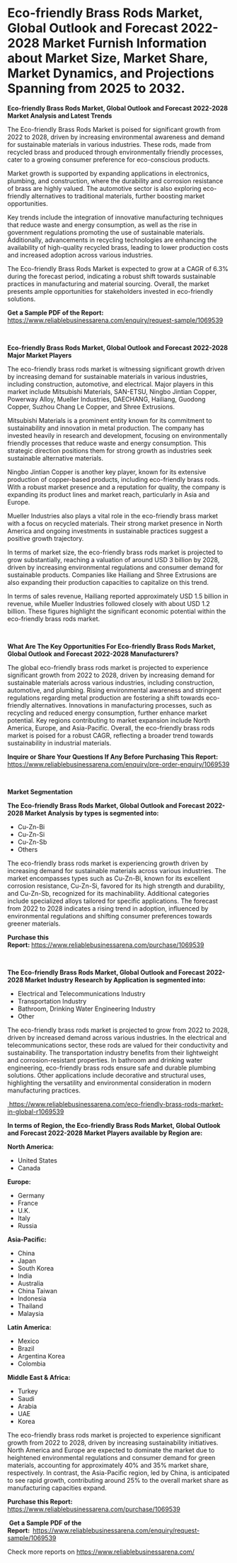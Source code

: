<p><h1>Eco-friendly Brass Rods Market, Global Outlook and Forecast 2022-2028 Market Furnish Information about Market Size, Market Share, Market Dynamics, and Projections Spanning from 2025 to 2032.</h1></p><p><strong>Eco-friendly Brass Rods Market, Global Outlook and Forecast 2022-2028 Market Analysis and Latest Trends</strong></p>
<p><p>The Eco-friendly Brass Rods Market is poised for significant growth from 2022 to 2028, driven by increasing environmental awareness and demand for sustainable materials in various industries. These rods, made from recycled brass and produced through environmentally friendly processes, cater to a growing consumer preference for eco-conscious products. </p><p>Market growth is supported by expanding applications in electronics, plumbing, and construction, where the durability and corrosion resistance of brass are highly valued. The automotive sector is also exploring eco-friendly alternatives to traditional materials, further boosting market opportunities. </p><p>Key trends include the integration of innovative manufacturing techniques that reduce waste and energy consumption, as well as the rise in government regulations promoting the use of sustainable materials. Additionally, advancements in recycling technologies are enhancing the availability of high-quality recycled brass, leading to lower production costs and increased adoption across various industries. </p><p>The Eco-friendly Brass Rods Market is expected to grow at a CAGR of 6.3% during the forecast period, indicating a robust shift towards sustainable practices in manufacturing and material sourcing. Overall, the market presents ample opportunities for stakeholders invested in eco-friendly solutions.</p></p>
<p><strong>Get a Sample PDF of the Report:&nbsp;</strong> <a href="https://www.reliablebusinessarena.com/enquiry/request-sample/1069539?utm_campaign=3574&utm_medium=2&utm_source=Github&utm_content=ia&utm_term=21032025&utm_id=eco-friendly-brass-rods-market-global-outlook-and-forecast-2022-2028">https://www.reliablebusinessarena.com/enquiry/request-sample/1069539</a></p>
<p>&nbsp;</p>
<p><strong>Eco-friendly Brass Rods Market, Global Outlook and Forecast 2022-2028 Major Market Players</strong></p>
<p><p>The eco-friendly brass rods market is witnessing significant growth driven by increasing demand for sustainable materials in various industries, including construction, automotive, and electrical. Major players in this market include Mitsubishi Materials, SAN-ETSU, Ningbo Jintian Copper, Powerway Alloy, Mueller Industries, DAECHANG, Hailiang, Guodong Copper, Suzhou Chang Le Copper, and Shree Extrusions.</p><p>Mitsubishi Materials is a prominent entity known for its commitment to sustainability and innovation in metal production. The company has invested heavily in research and development, focusing on environmentally friendly processes that reduce waste and energy consumption. This strategic direction positions them for strong growth as industries seek sustainable alternative materials.</p><p>Ningbo Jintian Copper is another key player, known for its extensive production of copper-based products, including eco-friendly brass rods. With a robust market presence and a reputation for quality, the company is expanding its product lines and market reach, particularly in Asia and Europe.</p><p>Mueller Industries also plays a vital role in the eco-friendly brass market with a focus on recycled materials. Their strong market presence in North America and ongoing investments in sustainable practices suggest a positive growth trajectory.</p><p>In terms of market size, the eco-friendly brass rods market is projected to grow substantially, reaching a valuation of around USD 3 billion by 2028, driven by increasing environmental regulations and consumer demand for sustainable products. Companies like Hailiang and Shree Extrusions are also expanding their production capacities to capitalize on this trend. </p><p>In terms of sales revenue, Hailiang reported approximately USD 1.5 billion in revenue, while Mueller Industries followed closely with about USD 1.2 billion. These figures highlight the significant economic potential within the eco-friendly brass rods market.</p></p>
<p>&nbsp;</p>
<p><strong>What Are The Key Opportunities For Eco-friendly Brass Rods Market, Global Outlook and Forecast 2022-2028 Manufacturers?</strong></p>
<p><p>The global eco-friendly brass rods market is projected to experience significant growth from 2022 to 2028, driven by increasing demand for sustainable materials across various industries, including construction, automotive, and plumbing. Rising environmental awareness and stringent regulations regarding metal production are fostering a shift towards eco-friendly alternatives. Innovations in manufacturing processes, such as recycling and reduced energy consumption, further enhance market potential. Key regions contributing to market expansion include North America, Europe, and Asia-Pacific. Overall, the eco-friendly brass rods market is poised for a robust CAGR, reflecting a broader trend towards sustainability in industrial materials.</p></p>
<p><strong>Inquire or Share Your Questions If Any Before Purchasing This Report:</strong> <a href="https://www.reliablebusinessarena.com/enquiry/pre-order-enquiry/1069539?utm_campaign=3574&utm_medium=2&utm_source=Github&utm_content=ia&utm_term=21032025&utm_id=eco-friendly-brass-rods-market-global-outlook-and-forecast-2022-2028">https://www.reliablebusinessarena.com/enquiry/pre-order-enquiry/1069539</a></p>
<p>&nbsp;</p>
<p><strong>Market Segmentation</strong></p>
<p><strong>The Eco-friendly Brass Rods Market, Global Outlook and Forecast 2022-2028 Market Analysis by types is segmented into:</strong></p>
<p><ul><li>Cu-Zn-Bi</li><li>Cu-Zn-Si</li><li>Cu-Zn-Sb</li><li>Others</li></ul></p>
<p><p>The eco-friendly brass rods market is experiencing growth driven by increasing demand for sustainable materials across various industries. The market encompasses types such as Cu-Zn-Bi, known for its excellent corrosion resistance, Cu-Zn-Si, favored for its high strength and durability, and Cu-Zn-Sb, recognized for its machinability. Additional categories include specialized alloys tailored for specific applications. The forecast from 2022 to 2028 indicates a rising trend in adoption, influenced by environmental regulations and shifting consumer preferences towards greener materials.</p></p>
<p><strong>Purchase this Report:&nbsp;</strong><a href="https://www.reliablebusinessarena.com/purchase/1069539?utm_campaign=3574&utm_medium=2&utm_source=Github&utm_content=ia&utm_term=21032025&utm_id=eco-friendly-brass-rods-market-global-outlook-and-forecast-2022-2028">https://www.reliablebusinessarena.com/purchase/1069539</a></p>
<p>&nbsp;</p>
<p><strong>The Eco-friendly Brass Rods Market, Global Outlook and Forecast 2022-2028 Market Industry Research by Application is segmented into:</strong></p>
<p><ul><li>Electrical and Telecommunications Industry</li><li>Transportation Industry</li><li>Bathroom, Drinking Water Engineering Industry</li><li>Other</li></ul></p>
<p><p>The eco-friendly brass rods market is projected to grow from 2022 to 2028, driven by increased demand across various industries. In the electrical and telecommunications sector, these rods are valued for their conductivity and sustainability. The transportation industry benefits from their lightweight and corrosion-resistant properties. In bathroom and drinking water engineering, eco-friendly brass rods ensure safe and durable plumbing solutions. Other applications include decorative and structural uses, highlighting the versatility and environmental consideration in modern manufacturing practices.</p></p>
<p><a href="https://www.reliablebusinessarena.com/eco-friendly-brass-rods-market-in-global-r1069539?utm_campaign=3574&utm_medium=2&utm_source=Github&utm_content=ia&utm_term=21032025&utm_id=eco-friendly-brass-rods-market-global-outlook-and-forecast-2022-2028">&nbsp;https://www.reliablebusinessarena.com/eco-friendly-brass-rods-market-in-global-r1069539</a></p>
<p><strong>In terms of Region, the Eco-friendly Brass Rods Market, Global Outlook and Forecast 2022-2028 Market Players available by Region are:</strong></p>
<p>
    <p> <strong> North America: </strong>
        <ul>
            <li>United States</li>
            <li>Canada</li>
        </ul>
        </p> 
    <p> <strong> Europe: </strong>
        <ul>
            <li>Germany</li>
            <li>France</li>
            <li>U.K.</li>
            <li>Italy</li>
            <li>Russia</li>
        </ul>
        </p> 
    <p> <strong> Asia-Pacific: </strong>
        <ul>
            <li>China</li>
            <li>Japan</li>
            <li>South Korea</li>
            <li>India</li>
            <li>Australia</li>
            <li>China Taiwan</li>
            <li>Indonesia</li>
            <li>Thailand</li>
            <li>Malaysia</li>
        </ul>
        </p> 
    <p> <strong> Latin America: </strong>
        <ul>
            <li>Mexico</li>
            <li>Brazil</li>
            <li>Argentina Korea</li>
            <li>Colombia</li>
        </ul>
        </p> 
    <p> <strong> Middle East & Africa: </strong>
        <ul>
            <li>Turkey</li>
            <li>Saudi</li>
            <li>Arabia</li>
            <li>UAE</li>
            <li>Korea</li>
        </ul>
    </p>
    </p>
<p><p>The eco-friendly brass rods market is projected to experience significant growth from 2022 to 2028, driven by increasing sustainability initiatives. North America and Europe are expected to dominate the market due to heightened environmental regulations and consumer demand for green materials, accounting for approximately 40% and 35% market share, respectively. In contrast, the Asia-Pacific region, led by China, is anticipated to see rapid growth, contributing around 25% to the overall market share as manufacturing capacities expand.</p></p>
<p><strong>Purchase this Report: </strong><a href="https://www.reliablebusinessarena.com/purchase/1069539?utm_campaign=3574&utm_medium=2&utm_source=Github&utm_content=ia&utm_term=21032025&utm_id=eco-friendly-brass-rods-market-global-outlook-and-forecast-2022-2028">https://www.reliablebusinessarena.com/purchase/1069539</a></p>
<p>&nbsp;<strong>Get a Sample PDF of the Report:&nbsp;&nbsp;</strong><a href="https://www.reliablebusinessarena.com/enquiry/request-sample/1069539?utm_campaign=3574&utm_medium=2&utm_source=Github&utm_content=ia&utm_term=21032025&utm_id=eco-friendly-brass-rods-market-global-outlook-and-forecast-2022-2028">https://www.reliablebusinessarena.com/enquiry/request-sample/1069539</a></p>
<p><strong></strong></p>
<p>Check more reports on <a href="https://www.reliablebusinessarena.com/?utm_campaign=3574&utm_medium=2&utm_source=Github&utm_content=ia&utm_term=21032025&utm_id=eco-friendly-brass-rods-market-global-outlook-and-forecast-2022-2028">https://www.reliablebusinessarena.com/</a></p>